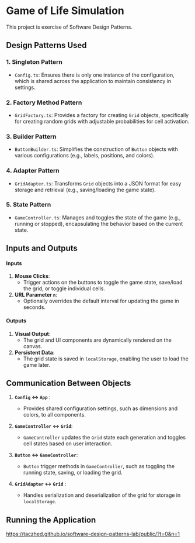 # Game of Life Simulation

This project is exercise of Software Design Patterns.

## Design Patterns Used

### 1. **Singleton Pattern**
- `Config.ts`: Ensures there is only one instance of the configuration, which is shared across the application to maintain consistency in settings.

### 2. **Factory Method Pattern**
- `GridFactory.ts`: Provides a factory for creating `Grid` objects, specifically for creating random grids with adjustable probabilities for cell activation.

### 3. **Builder Pattern**
- `ButtonBuilder.ts`: Simplifies the construction of `Button` objects with various configurations (e.g., labels, positions, and colors).

### 4. **Adapter Pattern**
- `GridAdapter.ts`: Transforms `Grid` objects into a JSON format for easy storage and retrieval (e.g., saving/loading the game state).

### 5. **State Pattern**
- `GameController.ts`: Manages and toggles the state of the game (e.g., running or stopped), encapsulating the behavior based on the current state.

## **Inputs and Outputs**

#### **Inputs**
1. **Mouse Clicks**:
    - Trigger actions on the buttons to toggle the game state, save/load the grid, or toggle individual cells.
2. **URL Parameter `n`**:
    - Optionally overrides the default interval for updating the game in seconds.

#### **Outputs**
1. **Visual Output**:
    - The grid and UI components are dynamically rendered on the canvas.
2. **Persistent Data**:
    - The grid state is saved in `localStorage`, enabling the user to load the game later.

## **Communication Between Objects**

1. **`Config` ↔ `App`** :
    - Provides shared configuration settings, such as dimensions and colors, to all components.

2. **`GameController` ↔ `Grid`**:
    - `GameController` updates the `Grid` state each generation and toggles cell states based on user interaction.

3. **`Button` ↔ `GameController`**:
    - `Button` trigger methods in `GameController`, such as toggling the running state, saving, or loading the grid.

4. **`GridAdapter` ↔ `Grid`** :
    - Handles serialization and deserialization of the grid for storage in `localStorage`.

## Running the Application

https://taczhed.github.io/software-design-patterns-lab/public/?t=0&n=1
